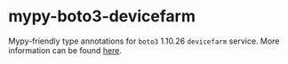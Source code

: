 # mypy-boto3-devicefarm

Mypy-friendly type annotations for `boto3` 1.10.26 `devicefarm` service.
More information can be found [here](https://github.com/vemel/mypy_boto3).